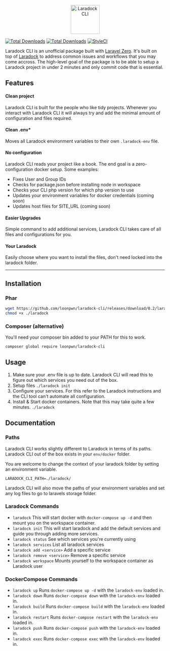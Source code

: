 <p align="center">
    <img title="Laradock CLI" height="91" src="https://github.com/loonpwn/laradock-cli/raw/master/assets/images/laradock-cli-logo.png" />
</p>


[![Total Downloads](https://img.shields.io/packagist/vpre/loonpwn/laradock-cli.svg?style=flat)](https://packagist.org/packages/loonpwn/laradock-cli)
[![Total Downloads](https://img.shields.io/packagist/dt/loonpwn/laradock-cli.svg?style=flat)](https://packagist.org/packages/loonpwn/laradock-cli)
[![StyleCI](https://github.styleci.io/repos/174919610/shield?branch=master)](https://github.styleci.io/repos/174919610)

Laradock CLI is an unofficial package built with [Laravel Zero](https://laravel-zero.com/). It's built on top of [Laradock](https://laradock.io/) to address common issues
and workflows that you may come accross. The high-level goal of the package is to be able to setup a Laradock project in under 2 minutes 
and only commit code that is essential.

## Features

#### Clean project

Laradock CLI is built for the people who like tidy projects. Whenever you interact with Laradock CLI it will always try and add the minimal amount of configuration and files required.


#### Clean .env*

Moves all Laradock environment variables to their own `.laradock-env` file.

#### No configuration

Laradock CLI reads your project like a book. The end goal is a zero-configuration docker setup. Some examples:
- Fixes User and Group IDs
- Checks for package.json before installing node in workspace
- Checks your CLI php version for which php version to use
- Updates your environment variables for docker credentials (coming soon)
- Updates host files for SITE_URL (coming soon)

#### Easier Upgrades

Simple command to add additional services, Laradock CLI takes care of all files and configurations for you.

#### Your Laradock

Easily choose where you want to install the files, don't need locked into the laradock folder.


------

## Installation

### Phar

``` bash
wget https://github.com/loonpwn/laradock-cli/releases/download/0.2/laradock
chmod +x ./laradock
```

### Composer (alternative)

You'll need your composer bin added to your PATH for this to work.


``` bash
composer global require loonpwn/laradock-cli
```

## Usage

1. Make sure your .env file is up to date. Laradock CLI will read this to figure out which services you need out of the box.
1. Setup files `./laradock init`
2. Configure your services. For this refer to the Laradock instructions and the CLI tool can't automate all configuration.
2. Install & Start docker containers. Note that this may take quite a few minutes. 
`./laradock`

## Documentation

### Paths

Laradock CLI works slightly different to Laradock in terms of its paths. Laradock CLI out of the box exists in your `env/docker` folder.

You are welcome to change the context of your laradock folder by setting an environment variable.

`LARADOCK_CLI_PATH=./laradock/`

Laradock CLI will also move the paths of your environment variables and set any log files to go to laravels storage folder.

### Laradock Commands

- `laradock` 
This will start docker with `docker-compose up -d` and then mount you on the workspace container.
- `laradock init` 
This will start laradock and add the default services and guide you through adding more services.
- `laradock status` 
See which services you're currently using
- `laradock services` 
List all laradock services
- `laradock add <service>` 
Add a specific service
- `laradock remove <service>` 
Remove a specific service
- `laradock workspace` 
Mounts yourself to the workspace container as Laradock user

### DockerCompose Commands

- `laradock up` 
Runs `docker-compose up -d` with the `laradock-env` loaded in.
- `laradock down` 
Runs `docker-compose down` with the `laradock-env` loaded in.
- `laradock build` 
Runs `docker-compose build` with the `laradock-env` loaded in.
- `laradock restart` 
Runs `docker-compose restart` with the `laradock-env` loaded in.
- `laradock push` 
Runs `docker-compose push` with the `laradock-env` loaded in.
- `laradock exec` 
Runs `docker-compose exec` with the `laradock-env` loaded in.

